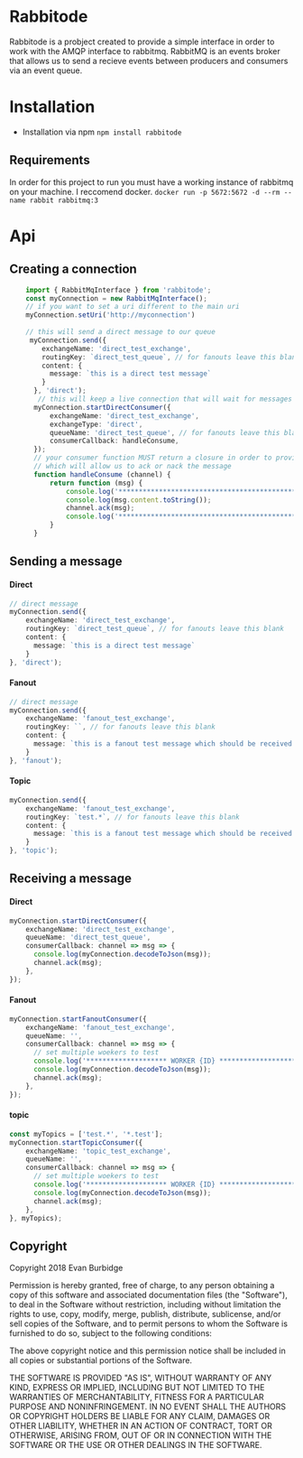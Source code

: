 # Rabbitode
Rabbitode is a probject created to provide a simple interface in order to work with the AMQP interface to rabbitmq.
RabbitMQ  is an events broker that allows us to send a recieve events between producers and consumers via an event queue.

# Installation
- Installation via npm `npm install rabbitode`
## Requirements
In order for this project to run you must have a working instance of rabbitmq on your machine. 
I reccomend docker.
```docker run -p 5672:5672 -d --rm --name rabbit rabbitmq:3```

# Api
## Creating a connection

```typescript 
    import { RabbitMqInterface } from 'rabbitode';
    const myConnection = new RabbitMqInterface();
    // if you want to set a uri different to the main uri
    myConnection.setUri('http://myconnection')
    
    // this will send a direct message to our queue
     myConnection.send({
        exchangeName: 'direct_test_exchange',
        routingKey: `direct_test_queue`, // for fanouts leave this blank
        content: {
          message: `this is a direct test message`
        }
      }, 'direct');
       // this will keep a live connection that will wait for messages
      myConnection.startDirectConsumer({
          exchangeName: 'direct_test_exchange',
          exchangeType: 'direct',
          queueName: 'direct_test_queue', // for fanouts leave this blank
          consumerCallback: handleConsume,
      });
      // your consumer function MUST return a closure in order to provide access to the channel
      // which will allow us to ack or nack the message
      function handleConsume (channel) {
          return function (msg) {
              console.log('************************************************************');
              console.log(msg.content.toString());
              channel.ack(msg);
              console.log('************************************************************');
          }
      }
``` 

## Sending a message
#### Direct
```typescript
// direct message
myConnection.send({
    exchangeName: 'direct_test_exchange',
    routingKey: `direct_test_queue`, // for fanouts leave this blank
    content: {
      message: `this is a direct test message`
    }
}, 'direct');
```
#### Fanout
```typescript
// direct message
myConnection.send({
    exchangeName: 'fanout_test_exchange',
    routingKey: ``, // for fanouts leave this blank
    content: {
      message: `this is a fanout test message which should be received by multiple consumers`
    }
}, 'fanout');
```
#### Topic
```typescript
myConnection.send({
    exchangeName: 'fanout_test_exchange',
    routingKey: `test.*`, // for fanouts leave this blank
    content: {
      message: `this is a fanout test message which should be received by multiple consumers`
    }
}, 'topic');
```
## Receiving a message
#### Direct
```typescript
myConnection.startDirectConsumer({
    exchangeName: 'direct_test_exchange',
    queueName: 'direct_test_queue',
    consumerCallback: channel => msg => {
      console.log(myConnection.decodeToJson(msg));
      channel.ack(msg);
    },
});
```

#### Fanout
```typescript
myConnection.startFanoutConsumer({
    exchangeName: 'fanout_test_exchange',
    queueName: '',
    consumerCallback: channel => msg => {
      // set multiple woekers to test
      console.log('******************** WORKER {ID} ************************') 
      console.log(myConnection.decodeToJson(msg));
      channel.ack(msg);
    },
});
```
#### topic
```typescript
const myTopics = ['test.*', '*.test'];
myConnection.startTopicConsumer({
    exchangeName: 'topic_test_exchange',
    queueName: '',
    consumerCallback: channel => msg => {
      // set multiple woekers to test
      console.log('******************** WORKER {ID} ************************') 
      console.log(myConnection.decodeToJson(msg));
      channel.ack(msg);
    },
}, myTopics);
```


## Copyright
Copyright 2018 Evan Burbidge

Permission is hereby granted, free of charge, to any person obtaining a copy of this software and associated documentation files (the "Software"), to deal in the Software without restriction, including without limitation the rights to use, copy, modify, merge, publish, distribute, sublicense, and/or sell copies of the Software, and to permit persons to whom the Software is furnished to do so, subject to the following conditions:

The above copyright notice and this permission notice shall be included in all copies or substantial portions of the Software.

THE SOFTWARE IS PROVIDED "AS IS", WITHOUT WARRANTY OF ANY KIND, EXPRESS OR IMPLIED, INCLUDING BUT NOT LIMITED TO THE WARRANTIES OF MERCHANTABILITY, FITNESS FOR A PARTICULAR PURPOSE AND NONINFRINGEMENT. IN NO EVENT SHALL THE AUTHORS OR COPYRIGHT HOLDERS BE LIABLE FOR ANY CLAIM, DAMAGES OR OTHER LIABILITY, WHETHER IN AN ACTION OF CONTRACT, TORT OR OTHERWISE, ARISING FROM, OUT OF OR IN CONNECTION WITH THE SOFTWARE OR THE USE OR OTHER DEALINGS IN THE SOFTWARE.